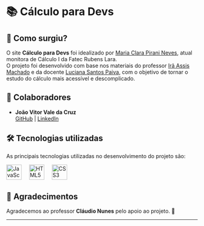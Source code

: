 # 📚 Cálculo para Devs  

## 🚀 Como surgiu?  
O site **Cálculo para Devs** foi idealizado por [Maria Clara Pirani Neves](https://www.linkedin.com/in/clara-neves-23aa832b7), atual monitora de Cálculo I da Fatec Rubens Lara.  
O projeto foi desenvolvido com base nos materiais do professor [Irã Assis Machado](http://lattes.cnpq.br/9794212338938206) e da docente [Luciana Santos Paiva](http://lattes.cnpq.br/9572346885336182), com o objetivo de tornar o estudo do cálculo mais acessível e descomplicado.  

## 👥 Colaboradores  
- **João Vitor Vale da Cruz**  
  [GitHub](https://github.com/joaovale23) | [LinkedIn](https://www.linkedin.com/in/jo%C3%A3o-vitor-vale-350b96321/)  

## 🛠 Tecnologias utilizadas  
As principais tecnologias utilizadas no desenvolvimento do projeto são:  

<div align="left">
  <img src="https://cdn.jsdelivr.net/gh/devicons/devicon/icons/javascript/javascript-original.svg" height="40" alt="JavaScript" />
  <img width="12" />
  <img src="https://cdn.jsdelivr.net/gh/devicons/devicon/icons/html5/html5-original.svg" height="40" alt="HTML5" />
  <img width="12" />
  <img src="https://cdn.jsdelivr.net/gh/devicons/devicon/icons/css3/css3-original.svg" height="40" alt="CSS3" />
</div>  

## 🎉 Agradecimentos  
Agradecemos ao professor **Cláudio Nunes** pelo apoio ao projeto. 🙌  

---



